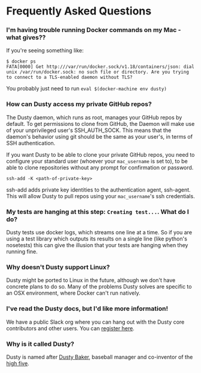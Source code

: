 # Frequently Asked Questions

### I'm having trouble running Docker commands on my Mac - what gives??

If you're seeing something like:
```
$ docker ps
FATA[0000] Get http:///var/run/docker.sock/v1.18/containers/json: dial unix /var/run/docker.sock: no such file or directory. Are you trying to connect to a TLS-enabled daemon without TLS?
```

You probably just need to run `eval $(docker-machine env dusty)`

### How can Dusty access my private GitHub repos?

The Dusty daemon, which runs as root, manages your GitHub repos by default.
To get permissions to clone from GitHub, the
Daemon will make use of your unprivileged user's SSH_AUTH_SOCK. This means that the daemon's
behavior using git should be the same as your user's, in terms of SSH authentication.

If you want Dusty to be
able to clone your private GitHub repos, you need to configure your standard user (whoever
your `mac_username` is set to), to be able to clone repositories without any prompt for
confirmation or password.

```
ssh-add -K <path-of-private-key>
```
ssh-add adds private key identities to the authentication agent, ssh-agent. This will allow Dusty
to pull repos using your `mac_username`'s ssh credentials.

### My tests are hanging at this step: `Creating test...`.  What do I do?
Dusty tests use docker logs, which streams one line at a time.  So if you are using a test library which outputs its results on a single line (like python's nosetests) this can give the illusion that your tests are hanging when they running fine.

### Why doesn't Dusty support Linux?

Dusty might be ported to Linux in the future, although we don't have concrete plans to
do so. Many of the problems Dusty solves are specific to an OSX environment, where
Docker can't run natively.

### I've read the Dusty docs, but I'd like more information!

We have a public Slack org where you can hang out with the Dusty core contributors
and other users. You can [register here](https://dusty-slackin.herokuapp.com/).

### Why is it called Dusty?

Dusty is named after [Dusty Baker](https://en.wikipedia.org/wiki/Dusty_Baker),
baseball manager and co-inventor of the [high five](https://en.wikipedia.org/wiki/High_five).
